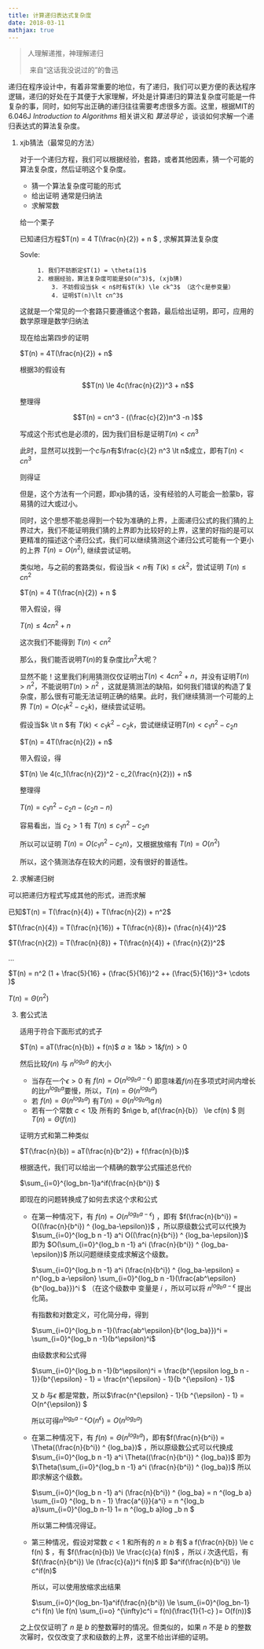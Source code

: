 ```yaml
---
title: 计算递归表达式复杂度
date: 2018-03-11
mathjax: true
---
```


>人理解递推，神理解递归   
>
>​									来自“这话我没说过的”的鲁迅

​	递归在程序设计中，有着非常重要的地位，有了递归，我们可以更方便的表达程序逻辑，递归的好处在于其便于大家理解，坏处是计算递归的算法复杂度可能是一件复杂的事，同时，如何写出正确的递归往往需要考虑很多方面。这里，根据MIT的6.046J *Introduction to Algorithms* 相关讲义和 *算法导论* ，谈谈如何求解一个递归表达式的算法复杂度。

1. xjb猜法（最常见的方法）

   对于一个递归方程，我们可以根据经验，套路，或者其他因素，猜一个可能的算法复杂度，然后证明这个复杂度。

   * 猜一个算法复杂度可能的形式
   * 给出证明 通常是归纳法
   * 求解常数

   给一个栗子

   已知递归方程$T(n) = 4 T(\frac{n}{2}) + n $ , 求解其算法复杂度

   Sovle:

          	1. 我们不妨断定$T(1) = \theta(1)$
           	2. 根据经验，算法复杂度可能是$O(n^3)$, (xjb猜)
            	3. 不妨假设当$k < n$时有$T(k) \le ck^3$ （这个c是参变量）
            	4. 证明$T(n)\lt cn^3$

   这就是一个常见的一个套路只要遵循这个套路，最后给出证明，即可，应用的数学原理是数学归纳法

   现在给出第四步的证明

   $T(n) = 4T(\frac{n}{2}) + n$

   根据3的假设有

   $$T(n) \le 4c(\frac{n}{2})^3 + n$$

   整理得

   $$T(n) = cn^3 - ((\frac{c}{2})n^3 -n )$$

   写成这个形式也是必须的，因为我们目标是证明$T(n)\lt cn^3$

   此时，显然可以找到一个$c$与$n$有$\frac{c}{2} n^3 \lt n$成立，即有$T(n) \lt cn^3$

   则得证

   但是，这个方法有一个问题，即xjb猜的话，没有经验的人可能会一脸蒙b，容易猜的过大或过小。

   同时，这个思想不能总得到一个较为准确的上界，上面递归公式的我们猜的上界过大，我们不能证明我们猜的上界即为比较好的上界，这里的好指的是可以更精准的描述这个递归公式，我们可以继续猜测这个递归公式可能有一个更小的上界 $T(n) = O(n^2)$, 继续尝试证明。

   类似地，与之前的套路类似，假设当$k\lt n$有 $T(k) \le ck^2$，尝试证明 $T(n) \le cn^2$ 

   $T(n) = 4 T(\frac{n}{2}) + n $

   带入假设，得

   $T(n) \le 4cn^2 + n$

   这次我们不能得到 $T(n) \lt cn^2$

   那么，我们能否说明$T(n)$的复杂度比$n^2$大呢？

   显然不能！这里我们利用猜测仅仅证明出$T(n) < 4cn^2 + n$，并没有证明$T(n)>n^2$，不能说明$T(n) > n^2$ ，这就是猜测法的缺陷，如何我们错误的构造了复杂度，那么很有可能无法证明正确的结果。此时，我们继续猜测一个可能的上界 $T(n) = O(c_1k^2-c_2k)$，继续尝试证明。

   假设当$k \lt n $有 $T(k) < c_1k^2-c_2k$，尝试继续证明$T(n) < c_1n^2-c_2n$

   $T(n) = 4T(\frac{n}{2}) + n$

   带入假设，得

   $T(n) \le 4(c_1(\frac{n}{2})^2 - c_2(\frac{n}{2})) + n$

   整理得

   $T(n) = c_1n^2-c_2n-(c_2n-n)$

   容易看出，当 $c_2 \gt 1$ 有 $T(n) \le c_1n^2 - c_2n$

   所以可以证明 $T(n)=O(c_1n^2-c_2n)$，又根据放缩有 $T(n) = O(n^2)$

   所以，这个猜测法存在较大的问题，没有很好的普适性。

2. 求解递归树

  可以把递归方程式写成其他的形式，进而求解

  已知$T(n) = T(\frac{n}{4}) + T(\frac{n}{2}) + n^2$

  $T(\frac{n}{4}) = T(\frac{n}{16}) + T(\frac{n}{8})+ (\frac{n}{4})^2$

  $T(\frac{n}{2}) = T(\frac{n}{8}) + T(\frac{n}{4}) + (\frac{n}{2})^2$

  $\ldots$

  $T(n) = n^2 (1 + \frac{5}{16} + (\frac{5}{16})^2 ++ (\frac{5}{16})^3+ \cdots )$

  $T(n) = \Theta(n^2)$

3. 套公式法

   适用于符合下面形式的式子

   $T(n) = aT(\frac{n}{b}) + f(n)$     $a \ge 1 \& b\gt 1 \& f(n) \gt 0$

   然后比较$f(n)$ 与 $n^{log_ba}$ 的大小

   * 当存在一个$\epsilon \gt 0$ 有 $f(n)  = O(n^{log_ba-\epsilon})$ 即意味着$f(n)$在多项式时间内增长的比$n^{log_ba}$要慢，所以，$T(n) = \Theta(n^{log_ba})$
   * 若 $f(n) = \Theta(n^{log_ba})$ 有$T(n) = \Theta(n^{log_ba} \lg n)$
   * 若有一个常数 $c < 1$及 所有的 $n\ge b, af(\frac{n}{b}） \le cf(n) $ 则 $T(n) = \Theta(f(n))$

   证明方式和第二种类似

   $T(\frac{n}{b}) = aT(\frac{n}{b^2}) + f(\frac{n}{b})$

   根据迭代，我们可以给出一个精确的数学公式描述总代价

   $\sum_{i=0}^{log_bn-1}a^if(\frac{n}{b^i}) $

   即现在的问题转换成了如何去求这个求和公式

   * 在第一种情况下，有 $f(n) = O(n^{log_ba-\epsilon})$ ，即有 $f(\frac{n}{b^i}) = O((\frac{n}{b^i}) ^ {log_ba-\epsilon})$ ，所以原级数公式可以代换为 $\sum_{i=0}^{log_b n -1} a^i O((\frac{n}{b^i}) ^ {log_ba-\epsilon})$  即为 $O(\sum_{i=0}^{log_b n -1} a^i (\frac{n}{b^i}) ^ {log_ba-\epsilon})$ 所以问题继续变成求解这个级数。

     $\sum_{i=0}^{log_b n -1} a^i (\frac{n}{b^i}) ^ {log_ba-\epsilon} = n^{log_b a-\epsilon} \sum_{i=0}^{log_b n -1}(\frac{ab^\epsilon}{b^{log_ba}})^i $  （在这个级数中 变量是 $i$ ，所以可以将 $n^{log_b a - \epsilon}$ 提出化简。

     有指数和对数定义，可化简分母，得到

      $\sum_{i=0}^{log_b n -1}(\frac{ab^\epsilon}{b^{log_ba}})^i = \sum_{i=0}^{log_b n -1}(b^\epsilon)^i$ 

     由级数求和公式得

     $\sum_{i=0}^{log_b n -1}(b^\epsilon)^i = \frac{b^{\epsilon log_b n - 1}}{b^{\epsilon} - 1} = \frac{n^{\epsilon} - 1}{b ^{\epsilon} - 1}$

     又 $b$ 与$\epsilon$ 都是常数，所以$\frac{n^{\epsilon} - 1}{b ^{\epsilon} - 1}  = O(n^{\epsilon}) $ 

     所以可得$n^{log_b a-\epsilon} O(n^\epsilon) = O(n^{log_b a})$

   * 在第二种情况下，有 $f(n) = \Theta(n^{log_b a})$，即有$f(\frac{n}{b^i}) = \Theta((\frac{n}{b^i}) ^ {log_ba})$ ，所以原级数公式可以代换成$\sum_{i=0}^{log_b n -1} a^i \Theta((\frac{n}{b^i}) ^ {log_ba})$ 即为$\Theta(\sum_{i=0}^{log_b n -1} a^i (\frac{n}{b^i}) ^ {log_ba})$ 所以即求解这个级数。

     $\sum_{i=0}^{log_b n -1} a^i (\frac{n}{b^i}) ^ {log_ba} = n ^{log_b a} \sum_{i=0} ^{log_ b n - 1} \frac{a^{i}}{a^i} = n ^{log_b a}\sum_{i=0}^{log_b n-1} 1= n ^{log_b a}log _b n $  

     所以第二种情况得证。

   * 第三种情况，假设对常数 $c < 1$ 和所有的 $n \ge b$ 有$ a f(\frac{n}{b}) \le c f(n) $ ，有 $f(\frac{n}{b}) \le \frac{c}{a} f(n)$ ，所以 $i$ 次迭代后，有 $f(\frac{n}{b^i}) \le (\frac{c}{a})^i f(n)$ 即 $a^if(\frac{n}{b^i}) \le c^if(n)$

     所以，可以使用放缩求出结果

     $\sum_{i=0}^{log_bn-1}a^if(\frac{n}{b^i}) \le \sum_{i=0}^{log_bn-1} c^i f(n) \le f(n) \sum_{i=o} ^{\infty}c^i = f(n)(\frac{1}{1-c} )= O(f(n))$   

   之上仅仅证明了 $n$ 是 $b$ 的整数幂时的情况。但类似的，如果 $n$ 不是 $b$ 的整数次幂时，仅仅改变了求和级数的上界，这里不给出详细的证明。
